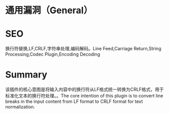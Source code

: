 # 通用漏洞（General）
# SEO
换行符替换,LF,CRLF,字符串处理,编码解码。Line Feed,Carriage Return,String Processing,Codec Plugin,Encoding Decoding
# Summary
该插件的核心意图是将输入内容中的换行符从LF格式统一转换为CRLF格式，用于标准化文本的换行符处理。。The core intention of this plugin is to convert line breaks in the input content from LF format to CRLF format for text normalization.
